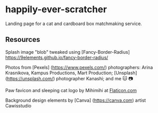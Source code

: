 # happily-ever-scratcher

Landing page for a cat and cardboard box matchmaking service.

## Resources

Splash image "blob" tweaked using [Fancy-Border-Radius] https://9elements.github.io/fancy-border-radius/

Photos from
[Pexels] (https://www.pexels.com/) photographers: Arina Krasnikova, Kampus Productions, Mart Production; 
[Unsplash] (https://unsplash.com/) photographer Kanashi; 
and me 🐱 📷

Paw favicon and sleeping cat logo by Mihimihi at [Flaticon.com](https://www.flaticon.com/free-icons/paw)

Background design elements by [Canva] (https://canva.com) artist Cawisstudio